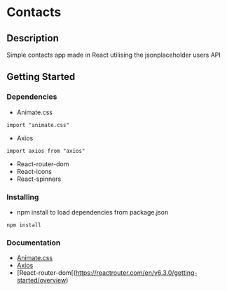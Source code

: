 # Contacts

## Description

Simple contacts app made in React utilising the jsonplaceholder users API

## Getting Started

### Dependencies

* Animate.css
```
import "animate.css"
```
* Axios
```
import axios from "axios"
```
* React-router-dom
* React-icons
* React-spinners

### Installing

* npm install to load dependencies from package.json
```
npm install
```

### Documentation

* [Animate.css](https://animate.style/)
* [Axios](https://axios-http.com/docs/intro)
* [React-router-dom[(https://reactrouter.com/en/v6.3.0/getting-started/overview)
